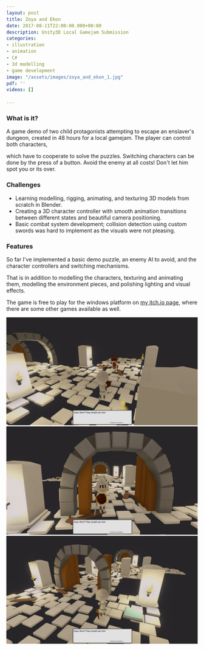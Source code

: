 ```yaml
---
layout: post
title: Zoya and Ekon
date: 2017-08-11T22:00:00.000+00:00
description: Unity3D Local Gamejam Submission
categories:
- illustration
- animation
- C#
- 3d modelling
- game development
image: "/assets/images/zoya_and_ekon_1.jpg"
pdf: ''
videos: []

---
```

### What is it?

A game demo of two child protagonists attempting to escape an enslaver's dungeon, created in 48 hours for a local gamejam. The player can control both characters,

which have to cooperate to solve the puzzles. Switching characters can be done by the press of a button. Avoid the enemy at all costs! Don't let him spot you or its over.

### Challenges

* Learning modelling, rigging, animating, and texturing 3D models from scratch in Blender.
* Creating a 3D character controller with smooth animation transitions between different states and beautiful camera positioning.
* Basic combat system development; collision detection using custom swords was hard to implement as the visuals were not pleasing.

### Features

So far I've implemented a basic demo puzzle, an enemy AI to avoid, and the character controllers and switching mechanisms.

That is in addition to modelling the characters, texturing and animating them, modelling the environment pieces, and polishing lighting and visual effects.

The game is free to play for the windows platform on [my itch.io page](https://ramiawar.itch.io), where there are some other games available as well.

![](/assets/images/zoya_and_ekon_2.jpg)![](/assets/images/zoya_and_ekon_1.jpg)![](/assets/images/zoya_and_ekon_3.jpg)